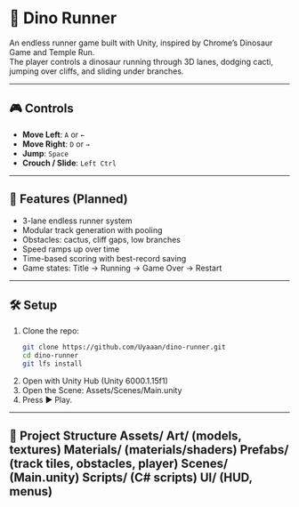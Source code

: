 # 🦖 Dino Runner

An endless runner game built with Unity, inspired by Chrome’s Dinosaur Game and Temple Run.  
The player controls a dinosaur running through 3D lanes, dodging cacti, jumping over cliffs, and sliding under branches.

---

## 🎮 Controls
- **Move Left**: `A` or `←`
- **Move Right**: `D` or `→`
- **Jump**: `Space`
- **Crouch / Slide**: `Left Ctrl`

---

## 🚀 Features (Planned)
- 3-lane endless runner system
- Modular track generation with pooling
- Obstacles: cactus, cliff gaps, low branches
- Speed ramps up over time
- Time-based scoring with best-record saving
- Game states: Title → Running → Game Over → Restart

---

## 🛠️ Setup
1. Clone the repo:
   ```bash
   git clone https://github.com/Uyaaan/dino-runner.git
   cd dino-runner
   git lfs install

2. Open with Unity Hub (Unity 6000.1.15f1)
3. Open the Scene:
   Assets/Scenes/Main.unity
4.	Press ▶️ Play.

---
🌳 Project Structure
Assets/
  Art/        (models, textures)
  Materials/  (materials/shaders)
  Prefabs/    (track tiles, obstacles, player)
  Scenes/     (Main.unity)
  Scripts/    (C# scripts)
  UI/         (HUD, menus)
---
